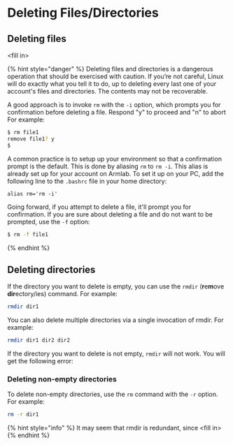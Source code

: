 # Deleting Files/Directories

## Deleting files

\<fill in>

{% hint style="danger" %}
Deleting files and directories is a dangerous operation that should be exercised with caution. If you’re not careful, Linux will do exactly what you tell it to do, up to deleting every last one of your account's files and directories. The contents may not be recoverable.&#x20;

A good approach is to invoke `rm` with the `-i` option, which prompts you for confirmation before deleting a file. Respond "y" to proceed and "n" to abort  For example:&#x20;

```bash
$ rm file1
remove file1? y
$
```

A common practice is to setup up your environment so that a confirmation prompt is the default. This is done by aliasing `rm` to `rm -i`. This alias is already set up for your account on Armlab. To set it up on your PC, add the following line to the `.bashrc` file in your home directory:

```
alias rm='rm -i'
```

Going forward, if you attempt to delete a file, it'll prompt you for confirmation. If you are sure about deleting a file and do not want to be prompted, use the `-f` option:

```bash
$ rm -f file1
```
{% endhint %}

## Deleting directories

If the directory you want to delete is empty, you can use the `rmdir` (**r**e**m**ove **dir**ectory/ies) command. For example:

```bash
rmdir dir1
```

You can also delete multiple directories via a single invocation of rmdir. For example:

```bash
rmdir dir1 dir2 dir2
```

If the directory you want to delete is not empty, `rmdir` will not work. You will get the following error:

### Deleting non-empty directories

To delete non-empty directories, use the `rm` command with the `-r` option. For example:

```bash
rm -r dir1 
```

{% hint style="info" %}
It may seem that rmdir is redundant, since \<fill in>
{% endhint %}

